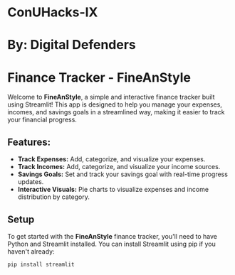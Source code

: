 # ConUHacks-IX
# By: Digital Defenders
# Finance Tracker - FineAnStyle

Welcome to **FineAnStyle**, a simple and interactive finance tracker built using Streamlit! This app is designed to help you manage your expenses, incomes, and savings goals in a streamlined way, making it easier to track your financial progress.

## Features:
- **Track Expenses:** Add, categorize, and visualize your expenses.
- **Track Incomes:** Add, categorize, and visualize your income sources.
- **Savings Goals:** Set and track your savings goal with real-time progress updates.
- **Interactive Visuals:** Pie charts to visualize expenses and income distribution by category.

## Setup

To get started with the **FineAnStyle** finance tracker, you'll need to have Python and Streamlit installed. You can install Streamlit using pip if you haven't already:

```bash
pip install streamlit
